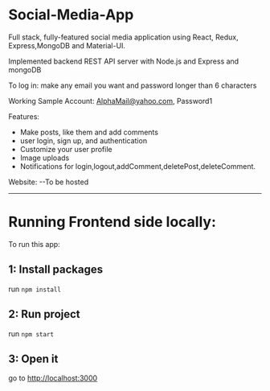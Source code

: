 # Social-Media-App
Full stack, fully-featured social media application using React, Redux, Express,MongoDB and Material-UI.  

Implemented backend REST API server with Node.js and Express and mongoDB

To log in: make any email you want and password longer than 6 characters

Working Sample Account: AlphaMail@yahoo.com, Password1

Features:
- Make posts, like them and add comments
- user login, sign up, and authentication
- Customize your user profile
- Image uploads
- Notifications for login,logout,addComment,deletePost,deleteComment.

Website:
--To be hosted

-------------------------------------------------
# Running Frontend side locally:

To run this app:
## 1: Install packages

run `npm install`

## 2: Run project

run `npm start`

## 3: Open it

go to [http://localhost:3000](http://localhost:3000)
